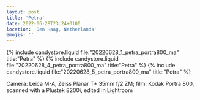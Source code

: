 ```yaml
---
layout: post
title: 'Petra'
date: 2022-06-28T23:24+0100
location: 'Den Haag, Netherlands'
emojis: ''
---
```


{% include candystore.liquid file:"20220628_1_petra_portra800_ma" title:"Petra" %}
{% include candystore.liquid file:"20220628_4_petra_portra800_ma" title:"Petra" %}
{% include candystore.liquid file:"20220628_5_petra_portra800_ma" title:"Petra" %}

Camera: Leica M-A, Zeiss Planar T\* 35mm f/2 ZM; film: Kodak Portra 800, scanned with a Plustek 8200i, edited in Lightroom